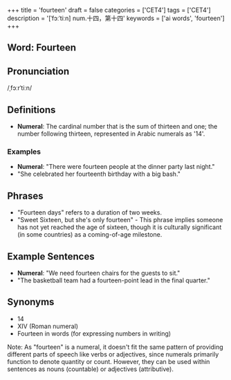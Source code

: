 +++
title = 'fourteen'
draft = false
categories = ['CET4']
tags = ['CET4']
description = '[ˈfɔːˈtiːn] num.十四，第十四'
keywords = ['ai words', 'fourteen']
+++

## Word: Fourteen

## Pronunciation
/ˌfɔːrˈtiːn/

## Definitions
- **Numeral**: The cardinal number that is the sum of thirteen and one; the number following thirteen, represented in Arabic numerals as '14'.

### Examples
- **Numeral**: "There were fourteen people at the dinner party last night."
- "She celebrated her fourteenth birthday with a big bash."

## Phrases
- "Fourteen days" refers to a duration of two weeks.
- "Sweet Sixteen, but she's only fourteen" - This phrase implies someone has not yet reached the age of sixteen, though it is culturally significant (in some countries) as a coming-of-age milestone.

## Example Sentences
- **Numeral**: "We need fourteen chairs for the guests to sit."
- "The basketball team had a fourteen-point lead in the final quarter."

## Synonyms
- 14
- XIV (Roman numeral)
- Fourteen in words (for expressing numbers in writing)

Note: As "fourteen" is a numeral, it doesn't fit the same pattern of providing different parts of speech like verbs or adjectives, since numerals primarily function to denote quantity or count. However, they can be used within sentences as nouns (countable) or adjectives (attributive).
